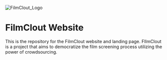 ![FilmClout_Logo](https://avatars.githubusercontent.com/u/84701318?s=200&v=4)
# FilmClout Website
This is the repository for the FilmClout website and landing page. FIlmClout is a project that aims to democratize the film screening process utilizing the power of crowdsourcing.
